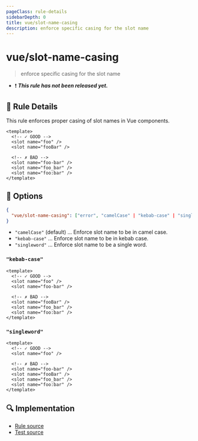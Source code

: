 ```yaml
---
pageClass: rule-details
sidebarDepth: 0
title: vue/slot-name-casing
description: enforce specific casing for the slot name
---
```


# vue/slot-name-casing

> enforce specific casing for the slot name

- :exclamation: <badge text="This rule has not been released yet." vertical="middle" type="error"> _**This rule has not been released yet.**_ </badge>

## :book: Rule Details

This rule enforces proper casing of slot names in Vue components.

<eslint-code-block :rules="{'vue/slot-name-casing': ['error']}">

```vue
<template>
  <!-- ✓ GOOD -->
  <slot name="foo" />
  <slot name="fooBar" />

  <!-- ✗ BAD -->
  <slot name="foo-bar" />
  <slot name="foo_bar" />
  <slot name="foo:bar" />
</template>
```

</eslint-code-block>

## :wrench: Options

```json
{
  "vue/slot-name-casing": ["error", "camelCase" | "kebab-case" | "singleword"]
}
```

- `"camelCase"` (default) ... Enforce slot name to be in camel case.
- `"kebab-case"` ... Enforce slot name to be in kebab case.
- `"singleword"` ... Enforce slot name to be a single word.

### `"kebab-case"`

<eslint-code-block :rules="{'vue/prop-name-casing': ['error', 'kebab-case']}">

```vue
<template>
  <!-- ✓ GOOD -->
  <slot name="foo" />
  <slot name="foo-bar" />

  <!-- ✗ BAD -->
  <slot name="fooBar" />
  <slot name="foo_bar" />
  <slot name="foo:bar" />
</template>
```

</eslint-code-block>

### `"singleword"`

<eslint-code-block :rules="{'vue/prop-name-casing': ['error', 'singleword']}">

```vue
<template>
  <!-- ✓ GOOD -->
  <slot name="foo" />

  <!-- ✗ BAD -->
  <slot name="foo-bar" />
  <slot name="fooBar" />
  <slot name="foo_bar" />
  <slot name="foo:bar" />
</template>
```

</eslint-code-block>

## :mag: Implementation

- [Rule source](https://github.com/vuejs/eslint-plugin-vue/blob/master/lib/rules/slot-name-casing.js)
- [Test source](https://github.com/vuejs/eslint-plugin-vue/blob/master/tests/lib/rules/slot-name-casing.js)
